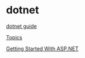 # dotnet

[dotnet guide](https://www.jetbrains.com/dotnet/guide/)

[Topics](https://www.jetbrains.com/dotnet/guide/topics/)

[Getting Started With ASP.NET](https://www.jetbrains.com/dotnet/guide/tutorials/aspnet-basics/)
